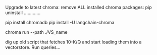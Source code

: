 

Upgrade to latest chroma:
remove ALL installed chroma packages:
pip uninstall .............

pip install chromadb
pip install -U langchain-chroma

chroma run --path ./VS_name

dig up old script that fetches 10-K/Q and start loading them into a vectorstore.  Run queries...
